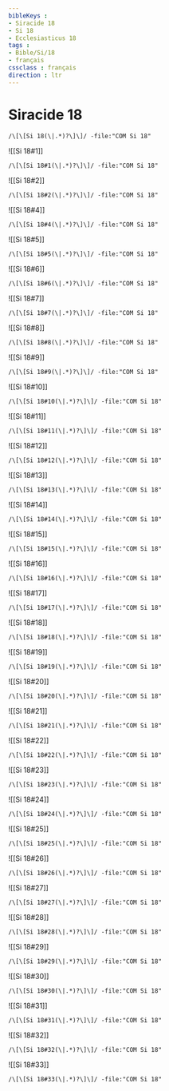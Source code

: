```yaml
---
bibleKeys : 
- Siracide 18
- Si 18
- Ecclesiasticus 18
tags : 
- Bible/Si/18
- français
cssclass : français
direction : ltr
---
```


# Siracide 18

```query
/\[\[Si 18(\|.*)?\]\]/ -file:"COM Si 18"
```



![[Si 18#1]]

```query
/\[\[Si 18#1(\|.*)?\]\]/ -file:"COM Si 18"
```

![[Si 18#2]]

```query
/\[\[Si 18#2(\|.*)?\]\]/ -file:"COM Si 18"
```

![[Si 18#4]]

```query
/\[\[Si 18#4(\|.*)?\]\]/ -file:"COM Si 18"
```

![[Si 18#5]]

```query
/\[\[Si 18#5(\|.*)?\]\]/ -file:"COM Si 18"
```

![[Si 18#6]]

```query
/\[\[Si 18#6(\|.*)?\]\]/ -file:"COM Si 18"
```

![[Si 18#7]]

```query
/\[\[Si 18#7(\|.*)?\]\]/ -file:"COM Si 18"
```

![[Si 18#8]]

```query
/\[\[Si 18#8(\|.*)?\]\]/ -file:"COM Si 18"
```

![[Si 18#9]]

```query
/\[\[Si 18#9(\|.*)?\]\]/ -file:"COM Si 18"
```

![[Si 18#10]]

```query
/\[\[Si 18#10(\|.*)?\]\]/ -file:"COM Si 18"
```

![[Si 18#11]]

```query
/\[\[Si 18#11(\|.*)?\]\]/ -file:"COM Si 18"
```

![[Si 18#12]]

```query
/\[\[Si 18#12(\|.*)?\]\]/ -file:"COM Si 18"
```

![[Si 18#13]]

```query
/\[\[Si 18#13(\|.*)?\]\]/ -file:"COM Si 18"
```

![[Si 18#14]]

```query
/\[\[Si 18#14(\|.*)?\]\]/ -file:"COM Si 18"
```

![[Si 18#15]]

```query
/\[\[Si 18#15(\|.*)?\]\]/ -file:"COM Si 18"
```

![[Si 18#16]]

```query
/\[\[Si 18#16(\|.*)?\]\]/ -file:"COM Si 18"
```

![[Si 18#17]]

```query
/\[\[Si 18#17(\|.*)?\]\]/ -file:"COM Si 18"
```

![[Si 18#18]]

```query
/\[\[Si 18#18(\|.*)?\]\]/ -file:"COM Si 18"
```

![[Si 18#19]]

```query
/\[\[Si 18#19(\|.*)?\]\]/ -file:"COM Si 18"
```

![[Si 18#20]]

```query
/\[\[Si 18#20(\|.*)?\]\]/ -file:"COM Si 18"
```

![[Si 18#21]]

```query
/\[\[Si 18#21(\|.*)?\]\]/ -file:"COM Si 18"
```

![[Si 18#22]]

```query
/\[\[Si 18#22(\|.*)?\]\]/ -file:"COM Si 18"
```

![[Si 18#23]]

```query
/\[\[Si 18#23(\|.*)?\]\]/ -file:"COM Si 18"
```

![[Si 18#24]]

```query
/\[\[Si 18#24(\|.*)?\]\]/ -file:"COM Si 18"
```

![[Si 18#25]]

```query
/\[\[Si 18#25(\|.*)?\]\]/ -file:"COM Si 18"
```

![[Si 18#26]]

```query
/\[\[Si 18#26(\|.*)?\]\]/ -file:"COM Si 18"
```

![[Si 18#27]]

```query
/\[\[Si 18#27(\|.*)?\]\]/ -file:"COM Si 18"
```

![[Si 18#28]]

```query
/\[\[Si 18#28(\|.*)?\]\]/ -file:"COM Si 18"
```

![[Si 18#29]]

```query
/\[\[Si 18#29(\|.*)?\]\]/ -file:"COM Si 18"
```

![[Si 18#30]]

```query
/\[\[Si 18#30(\|.*)?\]\]/ -file:"COM Si 18"
```

![[Si 18#31]]

```query
/\[\[Si 18#31(\|.*)?\]\]/ -file:"COM Si 18"
```

![[Si 18#32]]

```query
/\[\[Si 18#32(\|.*)?\]\]/ -file:"COM Si 18"
```

![[Si 18#33]]

```query
/\[\[Si 18#33(\|.*)?\]\]/ -file:"COM Si 18"
```

